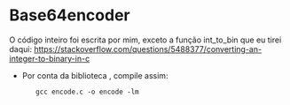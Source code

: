 # Base64encoder

O código inteiro foi escrita por mim, exceto a função int_to_bin que eu tirei daqui: https://stackoverflow.com/questions/5488377/converting-an-integer-to-binary-in-c
<ul>
<li>Por conta da biblioteca <math.h>, compile assim:</li>
<ul>
  
```
gcc encode.c -o encode -lm
```
